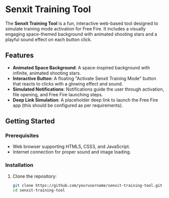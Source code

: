 # Senxit Training Tool

The **Senxit Training Tool** is a fun, interactive web-based tool designed to simulate training mode activation for Free Fire. It includes a visually engaging space-themed background with animated shooting stars and a playful sound effect on each button click.

## Features

- **Animated Space Background**: A space-inspired background with infinite, animated shooting stars.
- **Interactive Button**: A floating "Activate Senxit Training Mode" button that reacts to clicks with a glowing effect and sound.
- **Simulated Notifications**: Notifications guide the user through activation, file opening, and Free Fire launching steps.
- **Deep Link Simulation**: A placeholder deep link to launch the Free Fire app (this should be configured as per requirements).

## Getting Started

### Prerequisites
- Web browser supporting HTML5, CSS3, and JavaScript.
- Internet connection for proper sound and image loading.

### Installation
1. Clone the repository:
   ```bash
   git clone https://github.com/yourusername/senxit-training-tool.git
   cd senxit-training-tool

